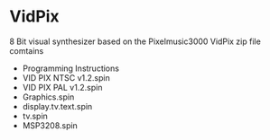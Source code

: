 # VidPix
8 Bit visual synthesizer based on the Pixelmusic3000
VidPix zip file comtains
  - Programming Instructions
  - VID PIX NTSC v1.2.spin
  - VID PIX PAL v1.2.spin
  - Graphics.spin
  - display.tv.text.spin
  - tv.spin
  - MSP3208.spin

